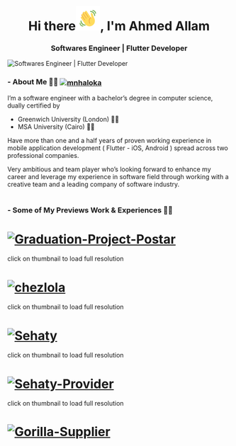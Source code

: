 
<h1 align="center">Hi there<img src="https://github.com/AhmedHassanAllam/AhmedHassanAllam/blob/main/Wave.gif" height="55px" width="55px">, I'm Ahmed Allam</h1>
<h3 align="center">Softwares Engineer | Flutter Developer</h3> 

![Softwares Engineer | Flutter Developer ](https://i.ibb.co/tLwtv4b/01-cover-2.png) 





### - About Me 👨‍💻 <a href="https://www.linkedin.com/in/ahmed-allam-software-engineer/" target="blank"><img align="center" src="https://raw.githubusercontent.com/rahuldkjain/github-profile-readme-generator/master/src/images/icons/Social/linked-in-alt.svg" alt="mnhaloka" height="30" width="40" /></a>


I’m a software engineer with a bachelor’s degree in computer science, dually certified by
- Greenwich University (London) 👨‍🎓
- MSA University (Cairo) 👨‍🎓

Have more than one and a half years of proven working experience in mobile application development
( Flutter - iOS, Android ) spread across two professional companies.

Very ambitious and team player who’s looking forward to enhance my career and leverage my experience in software field
through working with a creative team and a leading company of software industry.

#

### - Some of My Previews Work & Experiences 🚀📲


# <a href="https://i.ibb.co/JQTBVBt/Graduation-Project-Postar.jpg"><img src="https://i.ibb.co/BNJzbz3/Graduation-Project-Postar.jpg" alt="Graduation-Project-Postar" border="0"></a>
<p>click on thumbnail to load full resolution<br>

# <a href="https://i.ibb.co/tz9gWxQ/chezlola.jpg"><img src="https://i.ibb.co/cwj07Ck/chezlola.jpg" alt="chezlola" border="0"></a>
<p>click on thumbnail to load full resolution<br>

# <a href="https://i.ibb.co/RgMnbJn/Sehaty.jpg"><img src="https://i.ibb.co/4FDyt0y/Sehaty.jpg" alt="Sehaty" border="0"></a>
<p>click on thumbnail to load full resolution<br>

# <a href="https://i.ibb.co/R3kgbdy/Sehaty-Provider.jpg"><img src="https://i.ibb.co/dPwfMxg/Sehaty-Provider.jpg" alt="Sehaty-Provider" border="0"></a>
<p>click on thumbnail to load full resolution<br>

# <a href="https://i.ibb.co/ZgvjV5P/Gorilla-Supplier.jpg"><img src="https://i.ibb.co/YdJC3mM/Gorilla-Supplier.jpg" alt="Gorilla-Supplier" border="0"></a>

<!--
**AhmedHassanAllam/AhmedHassanAllam** is a ✨ _special_ ✨ repository because its `README.md` (this file) appears on your GitHub profile.

Here are some ideas to get you started:

- 🔭 I’m currently working on ...
- 🌱 I’m currently learning ...
- 👯 I’m looking to collaborate on ...
- 🤔 I’m looking for help with ...
- 💬 Ask me about ...
- 📫 How to reach me: ...
- 😄 Pronouns: ...
- ⚡ Fun fact: ...
-->
